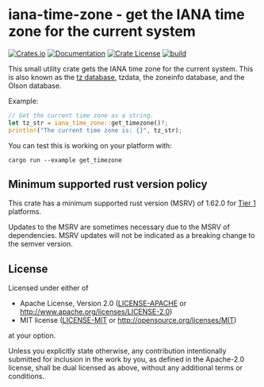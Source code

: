 # iana-time-zone - get the IANA time zone for the current system

[![Crates.io](https://img.shields.io/crates/v/iana-time-zone.svg)](https://crates.io/crates/iana-time-zone)
[![Documentation](https://docs.rs/iana-time-zone/badge.svg)](https://docs.rs/iana-time-zone/)
[![Crate License](https://img.shields.io/crates/l/iana-time-zone.svg)](https://crates.io/crates/iana-time-zone)
[![build](https://github.com/strawlab/iana-time-zone/actions/workflows/rust.yml/badge.svg)](https://github.com/strawlab/iana-time-zone/actions?query=branch%3Amain)

This small utility crate gets the IANA time zone for the current system. This is
also known as the [tz database], tzdata, the zoneinfo database, and the Olson
database.

[tz database]: https://en.wikipedia.org/wiki/Tz_database

Example:

```rust
// Get the current time zone as a string.
let tz_str = iana_time_zone::get_timezone()?;
println!("The current time zone is: {}", tz_str);
```

You can test this is working on your platform with:

```
cargo run --example get_timezone
```

## Minimum supported rust version policy

This crate has a minimum supported rust version (MSRV) of 1.62.0 for [Tier 1]
platforms.

[tier 1]: https://doc.rust-lang.org/1.62.0/rustc/platform-support.html

Updates to the MSRV are sometimes necessary due to the MSRV of dependencies.
MSRV updates will not be indicated as a breaking change to the semver version.

## License

Licensed under either of

- Apache License, Version 2.0 ([LICENSE-APACHE](LICENSE-APACHE) or
  <http://www.apache.org/licenses/LICENSE-2.0>)
- MIT license ([LICENSE-MIT](LICENSE-MIT) or
  <http://opensource.org/licenses/MIT>)

at your option.

Unless you explicitly state otherwise, any contribution intentionally submitted
for inclusion in the work by you, as defined in the Apache-2.0 license, shall be
dual licensed as above, without any additional terms or conditions.
